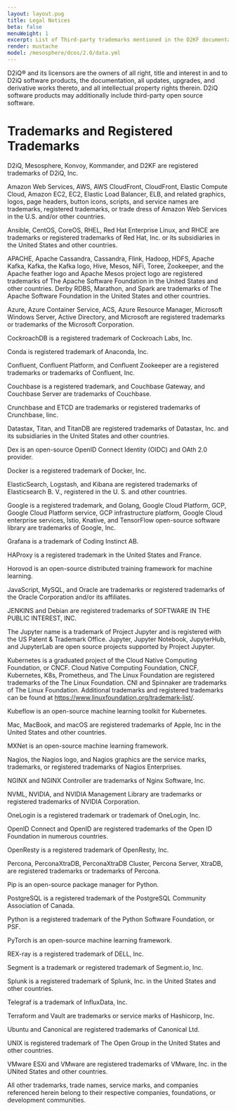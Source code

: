 ```yaml
---
layout: layout.pug
title: Legal Notices
beta: false
menuWeight: 1
excerpt: List of Third-party trademarks mentioned in the D2KF documentation
render: mustache
model: /mesosphere/dcos/2.0/data.yml
---
```


D2iQ&reg; and its licensors are the owners of all right, title and interest in and to D2iQ software products, the documentation, all updates, upgrades, and derivative works thereto, and all intellectual property rights therein.  D2iQ software products may additionally include third-party open source software.

# Trademarks and Registered Trademarks

D2iQ, Mesosphere, Konvoy, Kommander, and D2KF are registered trademarks of D2iQ, Inc.

Amazon Web Services, AWS, AWS CloudFront, CloudFront, Elastic Compute Cloud, Amazon EC2, EC2, Elastic Load Balancer, ELB, and related graphics, logos, page headers, button icons, scripts, and service names are trademarks, registered trademarks, or trade dress of Amazon Web Services in the U.S. and/or other countries.

Ansible, CentOS, CoreOS, RHEL, Red Hat Enterprise Linux, and RHCE are trademarks or registered trademarks of Red Hat, Inc. or its subsidiaries in the United States and other countries.

APACHE, Apache Cassandra, Cassandra, Flink, Hadoop, HDFS, Apache Kafka, Kafka, the Kafka logo, Hive, Mesos, NiFi, Toree, Zookeeper, and the Apache feather logo and Apache Mesos project logo are registered trademarks of The Apache Software Foundation in the United States and other countries. Derby RDBS, Marathon, and Spark are trademarks of The Apache Software Foundation in the United States and other countries.

Azure, Azure Container Service, ACS, Azure Resource Manager, Microsoft Windows Server, Active Directory, and Microsoft are registered trademarks or trademarks of the Microsoft Corporation.

CockroachDB is a registered trademark of Cockroach Labs, Inc.

Conda is registered trademark of Anaconda, Inc.

Confluent, Confluent Platform, and Confluent Zookeeper are a registered trademarks or trademarks of Confluent, Inc.

Couchbase is a registered trademark, and Couchbase Gateway, and Couchbase Server are trademarks of Couchbase.

Crunchbase and ETCD are trademarks or registered trademarks of Crunchbase, Iinc.

Datastax, Titan, and TitanDB are registered trademarks of Datastax, Inc. and its subsidiaries in the United States and other countries. 

Dex is an open-source OpenID Connect Identity (OIDC) and OAth 2.0 provider.

Docker is a registered trademark of Docker, Inc.

ElasticSearch, Logstash, and Kibana are registered trademarks of Elasticsearch B. V., registered in the U. S. and other countries.

Google is a registered trademark, and Golang, Google Cloud Platform, GCP,  Google Cloud Platform service, GCP infrastructure platform, Google Cloud enterprise services, Istio, Knative, and TensorFlow open-source software library are trademarks of Google, Inc.

Grafana is a trademark of Coding Instinct AB.

HAProxy is a registered trademark in the United States and France.

Horovod is an open-source distributed training framework for machine learning.

JavaScript, MySQL, and Oracle are trademarks or registered trademarks of the Oracle Corporation and/or its affiliates.

JENKINS and Debian are registered trademarks of SOFTWARE IN THE PUBLIC INTEREST, INC.

The Jupyter name is a trademark of Project Jupyter and is registered with the US Patent & Trademark Office. Jupyter, Jupyter Notebook, JupyterHub, and JupyterLab are open source projects supported by Project Jupyter.

Kubernetes is a graduated project of the Cloud Native Computing Foundation, or CNCF. Cloud Native Computing Foundation, CNCF, Kubernetes, K8s, Prometheus, and The Linux Foundation are registered trademarks of the The Linux Foundation. CNI and Spinnaker are trademarks of The Linux Foundation. Additional trademarks and registered trademarks can be found at <https://www.linuxfoundation.org/trademark-list/>.

Kubeflow is an open-source machine learning toolkit for Kubernetes.

Mac, MacBook, and macOS are registered trademarks of Apple, Inc in the United States and other countries.

MXNet is an open-source machine learning framework.

Nagios, the Nagios logo, and Nagios graphics are the service marks, trademarks, or registered trademarks of Nagios Enterprises.

NGINX and NGINX Controller are trademarks of Nginx Software, Inc.

NVML, NVIDIA, and NVIDIA Management Library are trademarks or registered trademarks of NVIDIA Corporation.

OneLogin is a registered trademark or trademark of OneLogin, Inc.

OpenID Connect and OpenID are registered trademarks of the Open ID Foundation in numerous countries.

OpenResty is a registered trademark of OpenResty, Inc.

Percona, PerconaXtraDB, PerconaXtraDB Cluster, Percona Server, XtraDB, are registered trademarks or trademarks of Percona.

Pip is an open-source package manager for Python.

PostgreSQL is a registered trademark of the PostgreSQL Community Association of Canada.

Python is a registered trademark of the Python Software Foundation, or PSF.

PyTorch is an open-source machine learning framework.

REX-ray is a registered trademark of DELL, Inc.

Segment is a trademark or registered trademark of Segment.io, Inc.

Splunk is a registered trademark of Splunk, Inc. in the United States and other countries. 

Telegraf is a trademark of InfluxData, Inc.

Terraform and Vault are trademarks or service marks of Hashicorp, Inc.

Ubuntu and Canonical are registered trademarks of Canonical Ltd.

UNIX is registered trademark of The Open Group in the United States and other countries.

VMware ESXi and VMware are registered trademarks of VMware, Inc. in the UNited States and other countries.

All other trademarks, trade names, service marks, and companies referenced herein belong to their respective companies, foundations, or development communities.
